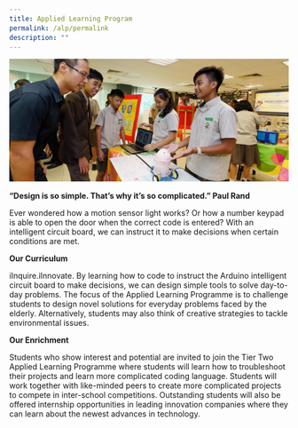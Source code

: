 ```yaml
---
title: Applied Learning Program
permalink: /alp/permalink
description: ""
---
```

![](/images/Applied-learning-programme.jpg)

**“Design is so simple. That’s why it’s so complicated.”
Paul Rand**

Ever wondered how a motion sensor light works? Or how a number keypad is able to open the door when the correct code is entered? With an intelligent circuit board, we can instruct it to make decisions when certain conditions are met.

**Our Curriculum**

iInquire.iInnovate. By learning how to code to instruct the Arduino intelligent circuit board to make decisions, we can design simple tools to solve day-to-day problems. The focus of the Applied Learning Programme is to challenge students to design novel solutions for everyday problems faced by the elderly. Alternatively, students may also think of creative strategies to tackle environmental issues.

**Our Enrichment**

Students who show interest and potential are invited to join the Tier Two Applied Learning Programme where students will learn how to troubleshoot their projects and learn more complicated coding language. Students will work together with like-minded peers to create more complicated projects to compete in inter-school competitions. Outstanding students will also be offered internship opportunities in leading innovation companies where they can learn about the newest advances in technology.